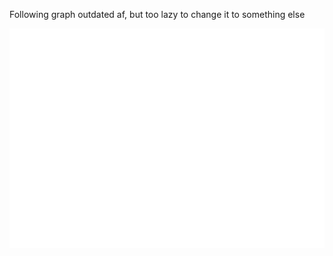 Following graph outdated af, but too lazy to change it to something else

![Metrics](/github-metrics.svg)

